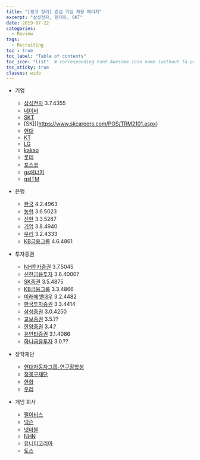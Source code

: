 ```yaml
---
title: "[링크 정리] 관심 기업 채용 페이지"
excerpt: "삼성전자, 현대차, SKT"
date: 2019-07-22
categories:
  - Review
tags:
  - Recruiting
toc : true
toc_label: "Table of contents"
toc_icon: "list"  # corresponding Font Awesome icon name (without fa prefix)
toc_sticky: true
classes: wide  
---
```


- 기업
  - [삼성전자](http://www.samsungcareers.com/rec/apply/ComResumeServlet?cmd=pstMain&gbncd=I) 3.7.4355
  - [네이버](https://recruit.navercorp.com/naver/job/list/developer?searchSysComCd=&entTypeCd=&searchTxt=%EC%9D%B8%ED%84%B4)
  - [SKT](https://careers.sktelecom.com/recruit_user/skIndex/index)  
  - [SK]](https://www.skcareers.com/POS/TRM2101.aspx)
  - [현대](https://www.hyundai.co.kr/Careers/Job-Opening/List.hub)  
  - [KT](https://recruit.kt.com/apply/notifyList)
  - [LG](http://apply.lg.com/app/job/RetrieveJobNotices.rpi)  
  - [kakao](https://careers.kakao.com/jobs?employeeType=Intern&keyword=&page=1)
  - [롯데](http://job.lotte.co.kr/LotteRecruit/Recruit_Info/RecruitList.aspx)
  - [포스코](http://gorecruit.posco.net/)
  - [gs에너지](http://www.gsenergy.co.kr/careers/careers/careers_list.aspx)
  - [gsITM](https://www.gsitm.com/recruit-info)

- 은행
  - [한국](http://apply.bok.or.kr/recruit/recruitList.do) 4.2.4963
  - [농협](https://with.nonghyup.com/index.jsp) 3.6.5023
  - [신한](https://shinhan.recruiter.co.kr/app/jobnotice/list) 3.3.5287
  - [기업](https://ibk.incruit.com/hire/viewhire.asp?projectid=102) 3.8.4940
  - [우리](https://spot.wooribank.com/pot/Dream?withyou=BPHRR0011) 3.2.4333
  - [KB금융그룹](https://www.kbfg.com/Kor/about/recruit/recruit.jsp) 4.6.4861

- 투자증권
  - [NH투자증권](https://nhqv.recruiter.co.kr/app/jobnotice/list) 3.7.5045
  - [신한금융투자](https://recruit.shinhaninvest.com/recruit/list.do) 3.6.4000?
  - [SK증권](https://sks.recruiter.co.kr/app/jobnotice/view?systemKindCode=MRS2&jobnoticeSn=27726) 3.5.4875
  - [KB금융그룹](https://www.kbfg.com/Kor/about/recruit/recruit.jsp) 3.3.4866
  - [미래에셋대우](https://recruit.miraeassetdaewoo.com/) 3.2.4482
  - [한국투자증권](http://www.jobkorea.co.kr/Recruit/GI_Read/31560273?PageGbn=ST) 3.3.4414 
  - [삼성증권](https://www.jobkorea.co.kr/Recruit/GI_Read/31485870?Oem_Code=C1&PageGbn=ST) 3.0.4250
  - [교보증권](https://recruit.iprovest.com/?page_id=7764) 3.5.??
  - [한양증권](http://m.hygood.co.kr/contents/04/08/040801) 3.4.?
  - [유안타증권](http://www.yuantakorea.com/index.jsp) 3.1.4086
  - [하나금융투자](https://hanaw.scout.co.kr/jobinfo/jobinfo_view.asp?ID=1012) 3.0.??

- 장학재단
  - [현대자동차그룹-연구장학생](https://hmg-scholar.recruiter.co.kr/app/jobnotice/list)
  - [정몽구재단](https://www.cmkfoundation-scholarship.org/)
  - [한화](https://www.hanwhain.com/web/apply/notification/list.do)
  - [우리](https://spot.wooribank.com/pot/Dream?withyou=BPHRR0011)

- 게임 회사  
  - [펄어비스](https://recruit.pearlabyss.com/)  
  - [넥슨](https://career.nexon.com/user/recruit/notice/noticeList?joinCorp=NX)  
  - [넷마블](https://company.netmarble.com/rem/www/noticelist.jsp#)  
  - [NHN](https://recruit.nhn.com/ent/recruitings?type=class)  
  - [유니티코리아](https://careers.unity.com/location/seoul)  
  - [토스](https://toss.im/career/?category=data-platform&company=viva&position=devops-engineer)  

